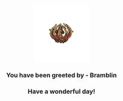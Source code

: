 <p align="center">
    <img src="https://raw.githubusercontent.com/PokeAPI/sprites/master/sprites/pokemon/946.png" width="150" height="150">
</p>
<h3 align="center">You have been greeted by - <b>Bramblin</b></h3>
<h3 align="center">Have a wonderful day!</h3>
